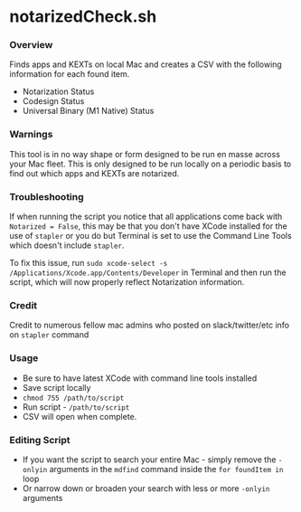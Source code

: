 # notarizedCheck.sh

### Overview
Finds apps and KEXTs on local Mac and creates a CSV with the following information for each found item.   
- Notarization Status  
- Codesign Status  
- Universal Binary (M1 Native) Status  


### Warnings
This tool is in no way shape or form designed to be run en masse across your Mac fleet.  This is only designed to be run locally on a periodic basis to find out which apps and KEXTs are notarized.

### Troubleshooting
If when running the script you notice that all applications come back with `Notarized = False`, this may be that you don't have XCode installed for the use of `stapler` or you do but Terminal is set to use the Command Line Tools which doesn't include `stapler`.

To fix this issue, run `sudo xcode-select -s /Applications/Xcode.app/Contents/Developer` in Terminal and then run the script, which will now properly reflect Notarization information.

### Credit
Credit to numerous fellow mac admins who posted on slack/twitter/etc info on `stapler` command

### Usage
- Be sure to have latest XCode with command line tools installed  
- Save script locally  
- `chmod 755 /path/to/script`  
- Run script - `/path/to/script`  
- CSV will open when complete.

### Editing Script  
- If you want the script to search your entire Mac - simply remove the `-onlyin` arguments in the `mdfind` command inside the `for foundItem in` loop  
- Or narrow down or broaden your search with less or more `-onlyin` arguments
